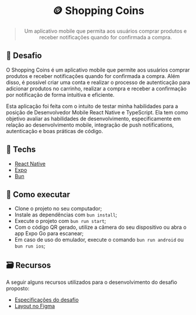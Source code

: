 <div align='center'>
  <h1>
    🪙 Shopping Coins
  </h1>

  > Um aplicativo mobile que permita aos usuários comprar produtos e receber notificações quando for confirmada a compra.
</div>

## 🎃 Desafio

O Shopping Coins é um aplicativo mobile que permite aos usuários comprar produtos e receber notificações quando for confirmada a compra.
Além disso, é possível criar uma conta e realizar o processo de autenticação para adicionar produtos no carrinho, realizar a compra e receber a confirmação por notificação de forma intuitiva e eficiente.

Esta aplicação foi feita com o intuito de testar minha habilidades para a posição de Desenvolvedor Mobile React Native e TypeScript. Ela tem como objetivo avaliar as habilidades de desenvolvimento, especificamente em relação ao desenvolvimento mobile, integração de push notifications, autenticação e boas práticas de código.

## 🔧 Techs

- [React Native](https://reactnative.dev/)
- [Expo](https://expo.dev/)
- [Bun](https://bun.sh/)

## 🎱 Como executar

- Clone o projeto no seu computador;
- Instale as dependências com `bun install`;
- Execute o projeto com `bun run start`;
- Com o código QR gerado, utilize a câmera do seu dispositivo ou abra o app Expo Go para escanear;
- Em caso de uso do emulador, execute o comando `bun run android` ou `bun run ios`;

## 🗃️ Recursos

A seguir alguns recursos utilizados para o desenvolvimento do desafio proposto:
- [Especificações do desafio](./.github/desafio-mobile-preco-justo.pdf)
- [Layout no Figma](https://www.figma.com/design/CtXgPGFveEo09aAEIyEKb1/APP---Shopping-Coins?node-id=589-3637&t=EDBJrwWzv3KLUNkZ-1)

